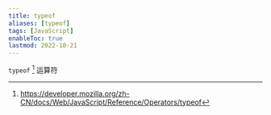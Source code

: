 ```yaml
---
title: typeof
aliases: [typeof]
tags: [JavaScript]
enableToc: true
lastmod: 2022-10-21
---
```


`typeof` [^1] 运算符

[^1]: <https://developer.mozilla.org/zh-CN/docs/Web/JavaScript/Reference/Operators/typeof>
